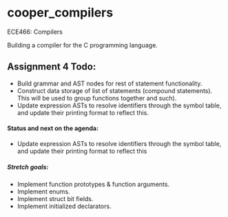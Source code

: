 # cooper_compilers
ECE466: Compilers

Building a compiler for the C programming language.


## Assignment 4 Todo:
* Build grammar and AST nodes for rest of statement functionality.
* Construct data storage of list of statements (compound statements). This will be used to group functions together and such).
* Update expression ASTs to resolve identifiers through the symbol table, and update their printing format to reflect this.


#### Status and next on the agenda:
* Update expression ASTs to resolve identifiers through the symbol table, and update their printing format to reflect this


##### Stretch goals:
* Implement function prototypes & function arguments.
* Implement enums.
* Implement struct bit fields.
* Implement initialized declarators.
